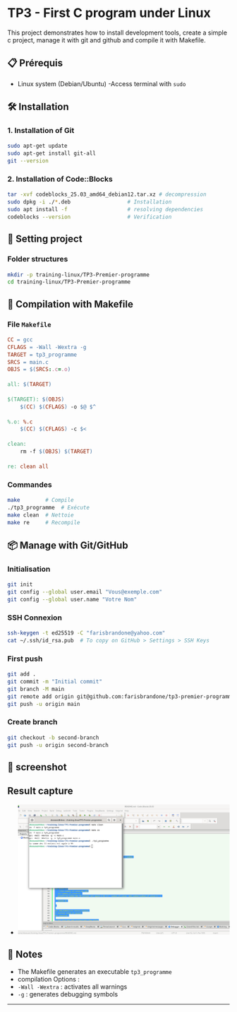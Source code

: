 # TP3 - First C program under Linux

This project demonstrates how to install development tools, create a simple c project, manage it with git and github and compile it with Makefile.

## 📋 Prérequis
- Linux system (Debian/Ubuntu)
-Access terminal with `sudo`

## 🛠️ Installation

### 1. Installation of Git
```bash
sudo apt-get update
sudo apt-get install git-all
git --version
```

### 2. Installation of Code::Blocks
```bash
tar -xvf codeblocks_25.03_amd64_debian12.tar.xz # decompression
sudo dpkg -i ./*.deb                  # Installation
sudo apt install -f                   # resolving dependencies
codeblocks --version                  # Verification
```

## 🚀 Setting project

### Folder structures
```bash
mkdir -p training-linux/TP3-Premier-programme
cd training-linux/TP3-Premier-programme
```


## 🔧 Compilation with Makefile

### File `Makefile`
```makefile
CC = gcc
CFLAGS = -Wall -Wextra -g
TARGET = tp3_programme
SRCS = main.c
OBJS = $(SRCS:.c=.o)

all: $(TARGET)

$(TARGET): $(OBJS)
	$(CC) $(CFLAGS) -o $@ $^

%.o: %.c
	$(CC) $(CFLAGS) -c $<

clean:
	rm -f $(OBJS) $(TARGET)

re: clean all
```

### Commandes
```bash
make        # Compile
./tp3_programme  # Exécute
make clean  # Nettoie
make re     # Recompile
```

## 📦 Manage with Git/GitHub

### Initialisation
```bash
git init
git config --global user.email "Vous@exemple.com"
git config --global user.name "Votre Nom"
```

### SSH Connexion
```bash
ssh-keygen -t ed25519 -C "farisbrandone@yahoo.com"
cat ~/.ssh/id_rsa.pub  # To copy on GitHub > Settings > SSH Keys
```

### First push
```bash
git add .
git commit -m "Initial commit"
git branch -M main
git remote add origin git@github.com:farisbrandone/tp3-premier-programme.git
git push -u origin main
```

### Create branch
```bash
git checkout -b second-branch
git push -u origin second-branch
```

## 📸 screenshot

## Result capture
- ![Main Branch result compile](./image/capture/result-main.png)

## 📝 Notes
- The Makefile generates an executable `tp3_programme`
-  compilation Options :
  - `-Wall -Wextra` : activates all warnings
  - `-g` : generates debugging symbols

---





